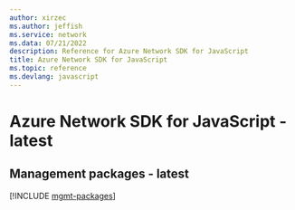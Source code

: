 ```yaml
---
author: xirzec
ms.author: jeffish
ms.service: network
ms.data: 07/21/2022
description: Reference for Azure Network SDK for JavaScript
title: Azure Network SDK for JavaScript
ms.topic: reference
ms.devlang: javascript
---
```

# Azure Network SDK for JavaScript - latest

## Management packages - latest
[!INCLUDE [mgmt-packages](network-mgmt-index.md)]